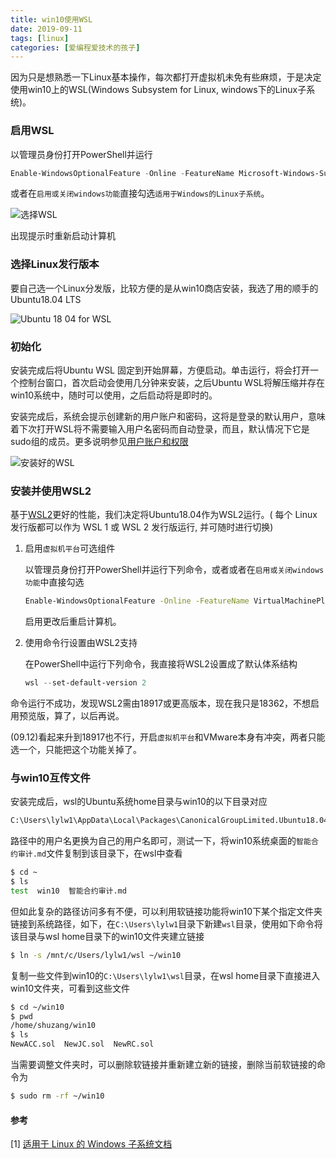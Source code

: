 ```yaml
---
title: win10使用WSL
date: 2019-09-11
tags: [linux]
categories: [爱编程爱技术的孩子]
---
```


因为只是想熟悉一下Linux基本操作，每次都打开虚拟机未免有些麻烦，于是决定使用win10上的WSL(Windows Subsystem for Linux, windows下的Linux子系统)。

### 启用WSL

以管理员身份打开PowerShell并运行

```powershell
Enable-WindowsOptionalFeature -Online -FeatureName Microsoft-Windows-Subsystem-Linux
```

 或者在`启用或关闭windows功能`直接勾选`适用于Windows的Linux子系统`。

![选择WSL](https://user-images.githubusercontent.com/26682846/64679858-28c6e700-d4af-11e9-9ade-ccd5b9a87395.png)

出现提示时重新启动计算机

### 选择Linux发行版本

要自己选一个Linux分发版，比较方便的是从win10商店安装，我选了用的顺手的Ubuntu18.04 LTS

![Ubuntu 18 04 for WSL](https://user-images.githubusercontent.com/26682846/64679855-28c6e700-d4af-11e9-8509-f95adbf0f0ea.png)

### 初始化

安装完成后将Ubuntu WSL 固定到开始屏幕，方便启动。单击运行，将会打开一个控制台窗口，首次启动会使用几分钟来安装，之后Ubuntu WSL将解压缩并存在win10系统中，随时可以使用，之后启动将是即时的。

安装完成后，系统会提示创建新的用户账户和密码，这将是登录的默认用户，意味着下次打开WSL将不需要输入用户名密码而自动登录，而且，默认情况下它是sudo组的成员。更多说明参见[用户账户和权限](https://docs.microsoft.com/zh-cn/windows/wsl/user-support)

![安装好的WSL](https://user-images.githubusercontent.com/26682846/64679857-28c6e700-d4af-11e9-8ad0-89566df73c22.png)

### 安装并使用WSL2

基于[WSL2](https://docs.microsoft.com/zh-cn/windows/wsl/wsl2-index)更好的性能，我们决定将Ubuntu18.04作为WSL2运行。( 每个 Linux 发行版都可以作为 WSL 1 或 WSL 2 发行版运行, 并可随时进行切换)

1. 启用`虚拟机平台`可选组件

    以管理员身份打开PowerShell并运行下列命令，或者或者在`启用或关闭windows功能`中直接勾选

   ```bash
   Enable-WindowsOptionalFeature -Online -FeatureName VirtualMachinePlatform
   ```

    启用更改后重启计算机。
   
2. 使用命令行设置由WSL2支持

    在PowerShell中运行下列命令，我直接将WSL2设置成了默认体系结构

   ```powershell
   wsl --set-default-version 2
   ```



命令运行不成功，发现WSL2需由18917或更高版本，现在我只是18362，不想启用预览版，算了，以后再说。

(09.12)看起来升到18917也不行，开启`虚拟机平台`和VMware本身有冲突，两者只能选一个，只能把这个功能关掉了。

### 与win10互传文件

安装完成后，wsl的Ubuntu系统home目录与win10的以下目录对应

```bash
C:\Users\lylw1\AppData\Local\Packages\CanonicalGroupLimited.Ubuntu18.04onWindows_79rhkp1fndgsc\LocalState\rootfs\home\shuzang
```

路径中的用户名更换为自己的用户名即可，测试一下，将win10系统桌面的`智能合约审计.md`文件复制到该目录下，在wsl中查看

```bash
$ cd ~
$ ls
test  win10  智能合约审计.md
```

但如此复杂的路径访问多有不便，可以利用软链接功能将win10下某个指定文件夹链接到系统路径，如下，在`C:\Users\lylw1`目录下新建`wsl`目录，使用如下命令将该目录与wsl home目录下的win10文件夹建立链接

```bash
$ ln -s /mnt/c/Users/lylw1/wsl ~/win10 
```

复制一些文件到win10的`C:\Users\lylw1\wsl`目录，在wsl home目录下直接进入win10文件夹，可看到这些文件

```bash
$ cd ~/win10
$ pwd
/home/shuzang/win10
$ ls
NewACC.sol  NewJC.sol  NewRC.sol
```

当需要调整文件夹时，可以删除软链接并重新建立新的链接，删除当前软链接的命令为

```bash
$ sudo rm -rf ~/win10
```



#### 参考

[1] [适用于 Linux 的 Windows 子系统文档](https://docs.microsoft.com/zh-cn/windows/wsl/about)